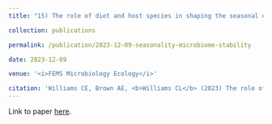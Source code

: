 ```yaml
---
title: "15) The role of diet and host species in shaping the seasonal dynamics of the gut microbiome"

collection: publications

permalink: /publication/2023-12-09-seasonality-microbiome-stability

date: 2023-12-09

venue: '<i>FEMS Microbiology Ecology</i>'

citation: 'Williams CE, Brown AE, <b>Williams CL</b> (2023) The role of diet and host species in shaping the seasonal dynamics of the gut microbiome. <i>FEMS Microbiology Ecology</i>, fiad156, https://doi.org/10.1093/femsec/fiad156.'
---
```


Link to paper [here](https://doi.org/10.1093/femsec/fiad156).
